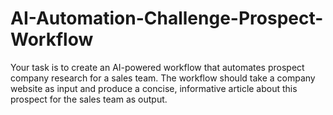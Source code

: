 # AI-Automation-Challenge-Prospect-Workflow
Your task is to create an AI-powered workflow that automates prospect company research for a sales team. The workflow should take a company website as input and produce a concise, informative article about this prospect for the sales team as output. 
